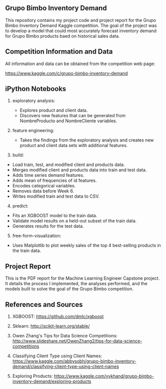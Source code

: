 Grupo Bimbo Inventory Demand
----------------------------

This repository contains my project code and project report for the Grupo Bimbo Inventory Demand Kaggle competition. The goal of the project was to develop a model that could most accurately forecast inventory demand for Grupo Bimbo products baed on historical sales data.

Competition Information and Data
--------------------------------
All information and data can be obtained from the competition web page: 

https://www.kaggle.com/c/grupo-bimbo-inventory-demand

iPython Notebooks
-----------------
1. exploratory analysis: 

	* Explores product and client data.
	* Discovers new features that can be generated from NombreProducto 	and NombreCliente variables.

2. feature engineering:

	* Takes the findings from the exploratory analysis and creates new 	product and client data sets with additional features.

3. build:
* Load train, test, and modified client and products data.
* Merges modified client and products data into train and test data.
* Adds time series demand features.
* Adds mean of frequencies of id features.
* Encodes categorical variables.
* Removes data before Week 6.
* Writes modified train and test data to CSV.

4. predict: 
* Fits an XGBOOST model to the train data.
* Validate model results on a held-out subset of the train data.
* Generates results for the test data.

5. free-form-visualization:
* Uses Matplotlib to plot weekly sales of the top 4 best-selling products in the train data. 

Project Report
--------------

This is the PDF report for the Machine Learning Engineer Capstone project. It details the process I implemented, the analyses performed, and the models built to solve the goal of the Grupo Bimbo competition.

References and Sources
-----------------------
1. XGBOOST: https://github.com/dmlc/xgboost

2. Sklearn: http://scikit-learn.org/stable/

3. Owen Zhang's Tips for Data Science Competitions: http://www.slideshare.net/OwenZhang2/tips-for-data-science-competitions

4. Classifying Client Type using Client Names: https://www.kaggle.com/abbysobh/grupo-bimbo-inventory-demand/classifying-client-type-using-client-names

5. Exploring Products: https://www.kaggle.com/vykhand/grupo-bimbo-inventory-demand/exploring-products



